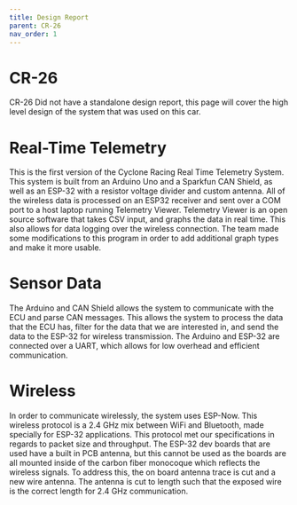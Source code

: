 ```yaml
---
title: Design Report
parent: CR-26
nav_order: 1
---
```


# CR-26
CR-26 Did not have a standalone design report, this page will cover the high level design of the system that was used on this car.


# Real-Time Telemetry
This is the first version of the Cyclone Racing Real Time Telemetry System. This system is built from an Arduino Uno and a Sparkfun CAN Shield, as well as an ESP-32 with a resistor voltage divider and custom antenna. All of the wireless data is processed on an ESP32 receiver and sent over a COM port to a host laptop running Telemetry Viewer. Telemetry Viewer is an open source software that takes CSV input, and graphs the data in real time. This also allows for data logging over the wireless connection. The team made some modifications to this program in order to add additional graph types and make it more usable.

# Sensor Data
The Arduino and CAN Shield allows the system to communicate with the ECU and parse CAN messages. This allows the system to process the data that the ECU has, filter for the data that we are interested in, and send the data to the ESP-32 for wireless transmission. The Arduino and ESP-32 are connected over a UART, which allows for low overhead and efficient communication. 

# Wireless
In order to communicate wirelessly, the system uses ESP-Now. This wireless protocol is a 2.4 GHz mix between WiFi and Bluetooth, made specially for ESP-32 applications. This protocol met our specifications in regards to packet size and throughput. The ESP-32 dev boards that are used have a built in PCB antenna, but this cannot be used as the boards are all mounted inside of the carbon fiber monocoque which reflects the wireless signals. To address this, the on board antenna trace is cut and a new wire antenna. The antenna is cut to length such that the exposed wire is the correct length for 2.4 GHz communication. 